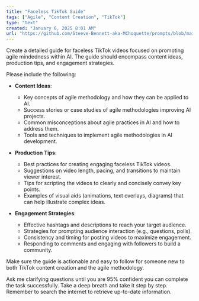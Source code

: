 ```yaml
---
title: "Faceless TikTok Guide"
tags: ["Agile", "Content Creation", "TikTok"]
type: "text"
created: "January 6, 2025 8:01 AM"
url: "https://github.com/Steeve-Bennett-aka-MChoquette/prompts/blob/main/faceless_tiktok_guide.md"
---
```


Create a detailed guide for faceless TikTok videos focused on promoting agile mindedness within AI. The guide should encompass content ideas, production tips, and engagement strategies. 

Please include the following:

- **Content Ideas**:
  - Key concepts of agile methodology and how they can be applied to AI.
  - Success stories or case studies of agile methodologies improving AI projects.
  - Common misconceptions about agile practices in AI and how to address them.
  - Tools and techniques to implement agile methodologies in AI development.

- **Production Tips**:
  - Best practices for creating engaging faceless TikTok videos.
  - Suggestions on video length, pacing, and transitions to maintain viewer interest.
  - Tips for scripting the videos to clearly and concisely convey key points.
  - Examples of visual aids (animations, text overlays, diagrams) that can help illustrate complex ideas.

- **Engagement Strategies**:
  - Effective hashtags and descriptions to reach your target audience.
  - Strategies for prompting audience interaction (e.g., questions, polls).
  - Consistency and timing for posting videos to maximize engagement.
  - Responding to comments and engaging with followers to build a community.

Make sure the guide is actionable and easy to follow for someone new to both TikTok content creation and the agile methodology. 

Ask me clarifying questions until you are 95% confident you can complete the task successfully. Take a deep breath and take it step by step. Remember to search the internet to retrieve up-to-date information.